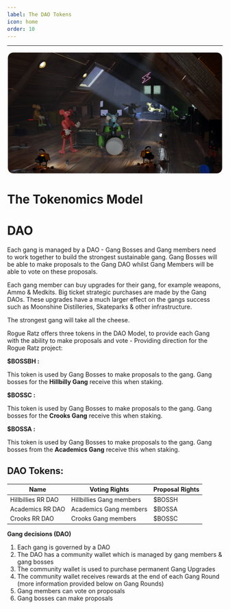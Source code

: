 ```yaml
---
label: The DAO Tokens
icon: home
order: 10
---
```


---
![](../static/banner.png)

# The Tokenomics Model

# DAO

Each gang is managed by a DAO - Gang Bosses and Gang members need to work together to build the strongest sustainable gang. Gang Bosses will be able to make proposals to the Gang DAO whilst Gang Members will be able to vote on these proposals.

Each gang member can buy upgrades for their gang, for example weapons, Ammo & Medkits. Big ticket strategic purchases are made by the Gang DAOs. These upgrades have a much larger effect on the gangs success such as Moonshine Distilleries, Skateparks & other infrastructure. 

The strongest gang will take all the cheese.

Rogue Ratz offers three tokens in the DAO Model, to provide each Gang with the ability to make proposals and vote - Providing direction for the Rogue Ratz project:

**$BOSSBH :**
 
 This token is used by Gang Bosses to make proposals to the gang. Gang bosses for the **Hillbilly Gang** receive this when staking. 

**$BOSSC :**

This token is used by Gang Bosses to make proposals to the gang. Gang bosses for the **Crooks Gang** receive this when staking. 

**$BOSSA :** 

This token is used by Gang Bosses to make proposals to the gang. Gang bosses from the **Academics Gang** receive this when staking. 

## DAO Tokens:

| Name | Voting Rights | Proposal Rights |
| --- | --- | --- |
| Hillbillies RR DAO | Hillbillies Gang members | $BOSSH |
| Academics RR DAO | Academics Gang members | $BOSSA |
| Crooks RR DAO | Crooks Gang members | $BOSSC |

**Gang decisions (DAO)**

1. Each gang is governed by a DAO
2. The DAO has a community wallet which is managed by gang members & gang bosses 
3. The community wallet is used to purchase permanent Gang Upgrades
4. The community wallet receives rewards at the end of each Gang Round (more information provided below on Gang Rounds)
5. Gang members can vote on proposals
6. Gang bosses can make proposals